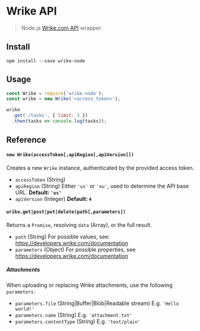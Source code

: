 # Wrike API

> Node.js [Wrike.com API](https://developers.wrike.com/documentation) wrapper.

## Install

```shell
npm install --save wrike-node
```

## Usage

```js
const Wrike = require('wrike-node');
const wrike = new Wrike('<access_token>');

wrike
  .get('/tasks', { limit: 3 })
  .then(tasks => console.log(tasks));
```

## Reference

#### `new Wrike(accessToken[,apiRegion[,apiVersion]])`

Creates a new `Wrike` instance, authenticated by the provided access token.

- `accessToken` (String)
- `apiRegion` (String) Either `'us'` or `'eu'`, used to determine the API base URL. **Default: `'us'`**
- `apiVersion` (Integer) **Default: `4`**

#### `wrike.get|post|put|delete(path[,parameters])`

Returns a `Promise`, resolving `data` (Array), or the full result.

- `path` (String) For possible values, see: https://developers.wrike.com/documentation
- `parameters` (Object) For possible properties, see https://developers.wrike.com/documentation

##### Attachments

When uploading or replacing Wrike attachments, use the following `parameters`:

- `parameters.file` (String|Buffer|Blob|Readable stream) E.g. `'Hello world!'`
- `parameters.name` (String) E.g. `'attachment.txt'`
- `parameters.contentType` (String) E.g. `'text/plain'`
